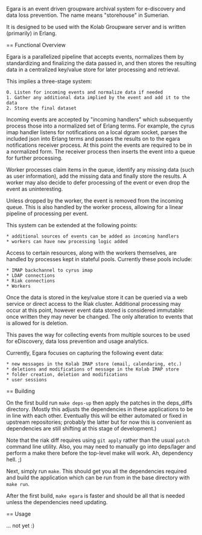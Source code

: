 Egara is an event driven groupware archival system for e-discovery and data
loss prevention. The name means "storehouse" in Sumerian.

It is designed to be used with the Kolab Groupware server and is written
(primarily) in Erlang.

== Functional Overview

Egara is a parallelized pipeline that accepts events, normalizes them by
standardizing and finalizing the data passed in, and then stores the resulting
data in a centralized key/value store for later processing and retrieval.

This implies a three-stage system:

    0. Listen for incoming events and normalize data if needed
    1. Gather any additional data implied by the event and add it to the data
    2. Store the final dataset

Incoming events are accepted by "incoming handlers" which subsequently process
those into a normalized set of Erlang terms. For example, the cyrus imap
handler listens for notifications on a local dgram socket, parses the included
json into Erlang terms and passes the results on to the egara notifications
receiver process. At this point the events are required to be in a normalized
form. The receiver process then inserts the event into a queue for further
processing.

Worker processes claim items in the queue, identify any missing data (such
as user information), add the missing data and finally store the results.
A worker may also decide to defer processing of the event or even drop the
event as uninteresting.

Unless dropped by the worker, the event is removed from the incoming queue.
This is also handled by the worker process, allowing for a linear pipeline
of processing per event.

This system can be extended at the following points:

    * additional sources of events can be added as incoming handlers
    * workers can have new processing logic added

Access to certain resources, along with the workers themselves, are handled
by processes kept in stateful pools. Currently these pools include:

    * IMAP backchannel to cyrus imap
    * LDAP connections
    * Riak connections
    * Workers

Once the data is stored in the key/value store it can be queried via a web
service or direct access to the Riak cluster. Additional processing may
occur at this point, however event data stored is considered immutable:
once written they may never be changed. The only alteration to events that
is allowed for is deletion.

This paves the way for collecting events from multiple sources to be used
for eDiscovery, data loss prevention and usage analytics.

Currently, Egara focuses on capturing the following event data:

    * new messages in the Kolab IMAP store (email, calendaring, etc.)
    * deletions and modifications of message in the Kolab IMAP store
    * folder creation, deletion and modifications
    * user sessions

== Building

On the first build run `make deps-up` then apply the patches in the deps_diffs
directory. (Mostly this adjusts the dependencies in these applications to be
in line with each other. Eventually this will be either automated or fixed
in upstream repositories; probably the latter but for now this is convenient
as dependencies are still shifting at this stage of development.)

Note that the riak diff requires using `git apply` rather than the usual `patch`
command line utility. Also, you may need to manually go into deps/lager and perform
a make there before the top-level make will work. Ah, dependency hell. ;)

Next, simply run `make`. This should get you all the dependencies required and build
the application which can be run from in the base directory with `make run`.

After the first build, `make egara` is faster and should be all that is needed
unless the dependencies need updating.

== Usage

... not yet :)
